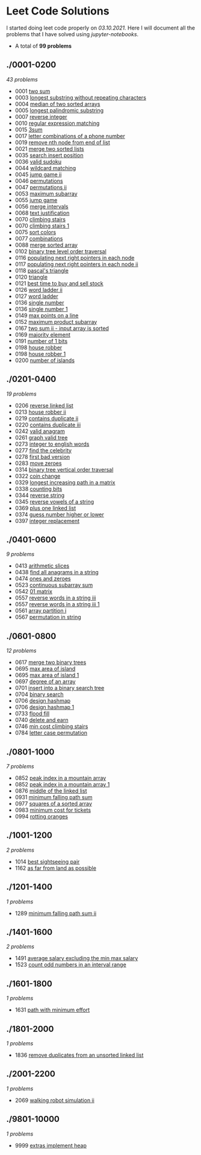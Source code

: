 # Leet Code Solutions
I started doing leet code properly on *03.10.2021.*
Here I will document all the problems that I have solved using *jupyter-notebooks*.
* A total of **99 problems** 
## ./0001-0200 
*43 problems* 
* 0001 [two sum](./0001-0200/0001_two_sum.ipynb) 
* 0003 [longest substring without repeating characters](./0001-0200/0003_longest_substring_without_repeating_characters.ipynb) 
* 0004 [median of two sorted arrays](./0001-0200/0004_median_of_two_sorted_arrays.ipynb) 
* 0005 [longest palindromic substring](./0001-0200/0005_longest_palindromic_substring.ipynb) 
* 0007 [reverse integer](./0001-0200/0007_reverse_integer.ipynb) 
* 0010 [regular expression matching](./0001-0200/0010_regular_expression_matching.ipynb) 
* 0015 [3sum](./0001-0200/0015_3sum.ipynb) 
* 0017 [letter combinations of a phone number](./0001-0200/0017_letter_combinations_of_a_phone_number.ipynb) 
* 0019 [remove nth node from end of list](./0001-0200/0019_remove_nth_node_from_end_of_list.ipynb) 
* 0021 [merge two sorted lists](./0001-0200/0021_merge_two_sorted_lists.ipynb) 
* 0035 [search insert position](./0001-0200/0035_search_insert_position.ipynb) 
* 0036 [valid sudoku](./0001-0200/0036_valid_sudoku.ipynb) 
* 0044 [wildcard matching](./0001-0200/0044_wildcard_matching.ipynb) 
* 0045 [jump game ii](./0001-0200/0045_jump_game_ii.ipynb) 
* 0046 [permutations](./0001-0200/0046_permutations.ipynb) 
* 0047 [permutations ii](./0001-0200/0047_permutations_ii.ipynb) 
* 0053 [maximum subarray](./0001-0200/0053_maximum_subarray.ipynb) 
* 0055 [jump game](./0001-0200/0055_jump_game.ipynb) 
* 0056 [merge intervals](./0001-0200/0056_merge_intervals.ipynb) 
* 0068 [text justification](./0001-0200/0068_text_justification.ipynb) 
* 0070 [climbing stairs](./0001-0200/0070_climbing_stairs.ipynb) 
* 0070 [climbing stairs 1](./0001-0200/0070_climbing_stairs_1.ipynb) 
* 0075 [sort colors](./0001-0200/0075_sort_colors.ipynb) 
* 0077 [combinations](./0001-0200/0077_combinations.ipynb) 
* 0088 [merge sorted array](./0001-0200/0088_merge_sorted_array.ipynb) 
* 0102 [binary tree level order traversal](./0001-0200/0102_binary_tree_level_order_traversal.ipynb) 
* 0116 [populating next right pointers in each node](./0001-0200/0116_populating_next_right_pointers_in_each_node.ipynb) 
* 0117 [populating next right pointers in each node ii](./0001-0200/0117_populating_next_right_pointers_in_each_node_ii.ipynb) 
* 0118 [pascal's triangle](./0001-0200/0118_pascal's_triangle.ipynb) 
* 0120 [triangle](./0001-0200/0120_triangle.ipynb) 
* 0121 [best time to buy and sell stock](./0001-0200/0121_best_time_to_buy_and_sell_stock.ipynb) 
* 0126 [word ladder ii](./0001-0200/0126_word_ladder_ii.ipynb) 
* 0127 [word ladder](./0001-0200/0127_word_ladder.ipynb) 
* 0136 [single number](./0001-0200/0136_single_number.ipynb) 
* 0136 [single number 1](./0001-0200/0136_single_number_1.ipynb) 
* 0149 [max points on a line](./0001-0200/0149_max_points_on_a_line.ipynb) 
* 0152 [maximum product subarray](./0001-0200/0152_maximum_product_subarray.ipynb) 
* 0167 [two sum ii - input array is sorted](./0001-0200/0167_two_sum_ii_-_input_array_is_sorted.ipynb) 
* 0169 [majority element](./0001-0200/0169_majority_element.ipynb) 
* 0191 [number of 1 bits](./0001-0200/0191_number_of_1_bits.ipynb) 
* 0198 [house robber](./0001-0200/0198_house_robber.ipynb) 
* 0198 [house robber 1](./0001-0200/0198_house_robber_1.ipynb) 
* 0200 [number of islands](./0001-0200/0200_number_of_islands.ipynb) 
## ./0201-0400 
*19 problems* 
* 0206 [reverse linked list](./0201-0400/0206_reverse_linked_list.ipynb) 
* 0213 [house robber ii](./0201-0400/0213_house_robber_ii.ipynb) 
* 0219 [contains duplicate ii](./0201-0400/0219_contains_duplicate_ii.ipynb) 
* 0220 [contains duplicate iii](./0201-0400/0220_contains_duplicate_iii.ipynb) 
* 0242 [valid anagram](./0201-0400/0242_valid_anagram.ipynb) 
* 0261 [graph valid tree](./0201-0400/0261_graph_valid_tree.ipynb) 
* 0273 [integer to english words](./0201-0400/0273_integer_to_english_words.ipynb) 
* 0277 [find the celebrity](./0201-0400/0277_find_the_celebrity.ipynb) 
* 0278 [first bad version](./0201-0400/0278_first_bad_version.ipynb) 
* 0283 [move zeroes](./0201-0400/0283_move_zeroes.ipynb) 
* 0314 [binary tree vertical order traversal](./0201-0400/0314_binary_tree_vertical_order_traversal.ipynb) 
* 0322 [coin change](./0201-0400/0322_coin_change.ipynb) 
* 0329 [longest increasing path in a matrix](./0201-0400/0329_longest_increasing_path_in_a_matrix.ipynb) 
* 0338 [counting bits](./0201-0400/0338_counting_bits.ipynb) 
* 0344 [reverse string](./0201-0400/0344_reverse_string.ipynb) 
* 0345 [reverse vowels of a string](./0201-0400/0345_reverse_vowels_of_a_string.ipynb) 
* 0369 [plus one linked list](./0201-0400/0369_plus_one_linked_list.ipynb) 
* 0374 [guess number higher or lower](./0201-0400/0374_guess_number_higher_or_lower.ipynb) 
* 0397 [integer replacement](./0201-0400/0397_integer_replacement.ipynb) 
## ./0401-0600 
*9 problems* 
* 0413 [arithmetic slices](./0401-0600/0413_arithmetic_slices.ipynb) 
* 0438 [find all anagrams in a string](./0401-0600/0438_find_all_anagrams_in_a_string.ipynb) 
* 0474 [ones and zeroes](./0401-0600/0474_ones_and_zeroes.ipynb) 
* 0523 [continuous subarray sum](./0401-0600/0523_continuous_subarray_sum.ipynb) 
* 0542 [01 matrix](./0401-0600/0542_01_matrix.ipynb) 
* 0557 [reverse words in a string iii](./0401-0600/0557_reverse_words_in_a_string_iii.ipynb) 
* 0557 [reverse words in a string iii 1](./0401-0600/0557_reverse_words_in_a_string_iii_1.ipynb) 
* 0561 [array partition i](./0401-0600/0561_array_partition_i.ipynb) 
* 0567 [permutation in string](./0401-0600/0567_permutation_in_string.ipynb) 
## ./0601-0800 
*12 problems* 
* 0617 [merge two binary trees](./0601-0800/0617_merge_two_binary_trees.ipynb) 
* 0695 [max area of island](./0601-0800/0695_max_area_of_island.ipynb) 
* 0695 [max area of island 1](./0601-0800/0695_max_area_of_island_1.ipynb) 
* 0697 [degree of an array](./0601-0800/0697_degree_of_an_array.ipynb) 
* 0701 [insert into a binary search tree](./0601-0800/0701_insert_into_a_binary_search_tree.ipynb) 
* 0704 [binary search](./0601-0800/0704_binary_search.ipynb) 
* 0706 [design hashmap](./0601-0800/0706_design_hashmap.ipynb) 
* 0706 [design hashmap 1](./0601-0800/0706_design_hashmap_1.ipynb) 
* 0733 [flood fill](./0601-0800/0733_flood_fill.ipynb) 
* 0740 [delete and earn](./0601-0800/0740_delete_and_earn.ipynb) 
* 0746 [min cost climbing stairs](./0601-0800/0746_min_cost_climbing_stairs.ipynb) 
* 0784 [letter case permutation](./0601-0800/0784_letter_case_permutation.ipynb) 
## ./0801-1000 
*7 problems* 
* 0852 [peak index in a mountain array](./0801-1000/0852_peak_index_in_a_mountain_array.ipynb) 
* 0852 [peak index in a mountain array 1](./0801-1000/0852_peak_index_in_a_mountain_array_1.ipynb) 
* 0876 [middle of the linked list](./0801-1000/0876_middle_of_the_linked_list.ipynb) 
* 0931 [minimum falling path sum](./0801-1000/0931_minimum_falling_path_sum.ipynb) 
* 0977 [squares of a sorted array](./0801-1000/0977_squares_of_a_sorted_array.ipynb) 
* 0983 [minimum cost for tickets](./0801-1000/0983_minimum_cost_for_tickets.ipynb) 
* 0994 [rotting oranges](./0801-1000/0994_rotting_oranges.ipynb) 
## ./1001-1200 
*2 problems* 
* 1014 [best sightseeing pair](./1001-1200/1014_best_sightseeing_pair.ipynb) 
* 1162 [as far from land as possible](./1001-1200/1162_as_far_from_land_as_possible.ipynb) 
## ./1201-1400 
*1 problems* 
* 1289 [minimum falling path sum ii](./1201-1400/1289_minimum_falling_path_sum_ii.ipynb) 
## ./1401-1600 
*2 problems* 
* 1491 [average salary excluding the min max salary](./1401-1600/1491_average_salary_excluding_the_min_max_salary.ipynb) 
* 1523 [count odd numbers in an interval range](./1401-1600/1523_count_odd_numbers_in_an_interval_range.ipynb) 
## ./1601-1800 
*1 problems* 
* 1631 [path with minimum effort](./1601-1800/1631_path_with_minimum_effort.ipynb) 
## ./1801-2000 
*1 problems* 
* 1836 [remove duplicates from an unsorted linked list](./1801-2000/1836_remove_duplicates_from_an_unsorted_linked_list.ipynb) 
## ./2001-2200 
*1 problems* 
* 2069 [walking robot simulation ii](./2001-2200/2069_walking_robot_simulation_ii.ipynb) 
## ./9801-10000 
*1 problems* 
* 9999 [extras implement heap](./9801-10000/9999_extras_implement_heap.ipynb) 
